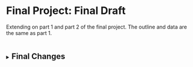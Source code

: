 # Final Project: Final Draft

<p>Extending on part 1 and part 2 of the final project. The outline and data are the same as part 1.</p>
<details>
<summary><h2 style="display:inline-block">Final Changes</h2></summary>
<br>
  <p> 
    <br><b>Talk about who you identified as the audience for your final data story.</b><br>
    Since the test subject and the audience of my topic are students enrolled in graduate studies, my call to action is directed towards graduate students for graduate students. 
    
    <br><b>Include any other information you've used that helped you narrow the focus (e.g. insights from your interviews, personas, etc.)</b><br>
    I initially had the approach of addressing everyone in the room for my call to action, although after my user research I thought of narrowing doen my target audience to just graduate students as the people I survey were more interested in what they could do to help mitigate if not the issue as a whole, but at least the stigma around mental illnesses in students. 
    
    <br><b>Note any specific adjustments you made to your final project to make it work for your audience.</b><br>
    I removed the section where I showed the demographics of the graduate students, for eg. how many percent of the students were international?, for the purposes of making the recommendations more as an umbrella solution which would be applicable to all graduate students as a community.
    
    <br><b>Talk about the design decisions you had to make along the way, and reflect on anything in particular that stands out to you that you learned working through the process.</b><br>
    While building my storyboard, I came to know less is more. When it comes to colors I have limited them to few. When it coems to backgrounds, I have chose to stick with white, black and beige. And for visualizations I chose to go with a medium yellow color and keeping it constant for all the visualizations except for red and green when appropriate sentiment annotations are necessary.
    
    <br><b>Include any other information that helps round out your data story. </b><br>
    After many iterations to my storyboard, my final draft consists of the following flow/outline:
    
    <ul>
  <li>Introducing fellow students to the topic</li>
  <li>Causes of mental illnesses in students</li>
  <li>Why are students exhuasted?</li>
  <li>Students' level satisfaction with life</li>
  <li>Stats about call for help by students</li>
  <li>Recommendations</li>
      
</ul>
    
  </p>
</details>
